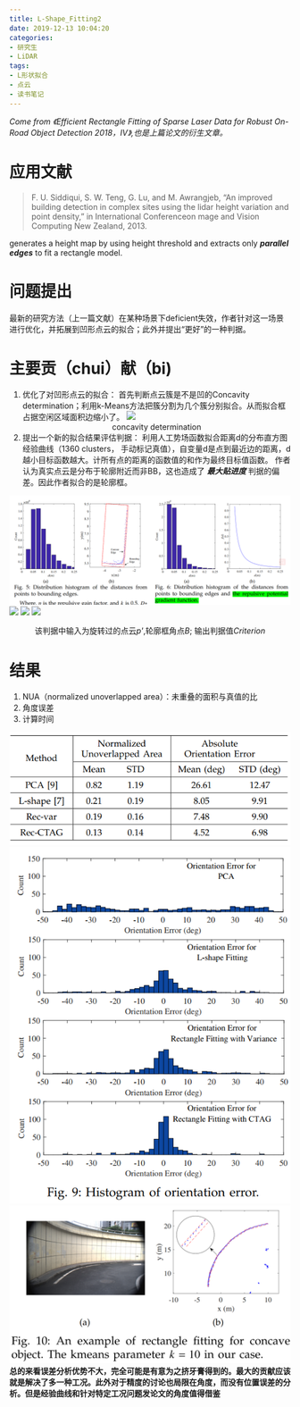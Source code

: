 ```yaml
---
title: L-Shape_Fitting2
date: 2019-12-13 10:04:20
categories:
- 研究生
- LiDAR
tags:
- L形状拟合
- 点云
- 读书笔记
---
```


*Come from 《Efficient Rectangle Fitting of Sparse Laser Data for Robust On-Road Object Detection 2018，IV》,也是上篇论文的衍生文章。*
# 应用文献
> F. U. Siddiqui, S. W. Teng, G. Lu, and M. Awrangjeb, “An improved building detection in complex sites using the lidar height variation and point density,” in International Conferenceon mage and Vision Computing New Zealand, 2013.

generates a height map by using height threshold and extracts only ***parallel edges*** to fit a rectangle model.

# 问题提出
最新的研究方法（上一篇文献）在某种场景下deficient失效，作者针对这一场景进行优化，并拓展到凹形点云的拟合；此外并提出“更好”的一种判据。

<!-- more -->

# 主要贡（chui）献（bi)
1. 优化了对凹形点云的拟合：
首先判断点云簇是不是凹的Concavity determination；利用k-Means方法把簇分割为几个簇分别拟合。从而拟合框占据空闲区域面积边缩小了。
![](concave.png)<center>concavity determination</center>
2. 提出一个新的拟合结果评估判据：
利用人工势场函数拟合距离d的分布直方图经验曲线（1360 clusters， 手动标记真值），自变量d是点到最近边的距离，d越小目标函数越大。计所有点的距离的函数值的和作为最终目标值函数。
作者认为真实点云是分布于轮廓附近而非BB，这也造成了 ***最大贴进度*** 判据的偏差。因此作者拟合的是轮廓框。
<!-- more -->
![](L-Shape-Fitting2/curve.png)
![](f.png)
![](优化.png)
![](CTAGC.png)<center>该判据中输入为旋转过的点云*p'*,轮廓框角点*B*; 输出判据值*Criterion*</center>

# 结果
1. NUA（normalized unoverlapped area）：未重叠的面积与真值的比
2. 角度误差
3. 计算时间

![](L-Shape-Fitting2/result1.png)
![](L-Shape-Fitting2/result2.png)
![](L-Shape-Fitting2/result3.png)
**总的来看误差分析优势不大，完全可能是有意为之挤牙膏得到的。最大的贡献应该就是解决了多一种工况。此外对于精度的讨论也局限在角度，而没有位置误差的分析。但是经验曲线和针对特定工况问题发论文的角度值得借鉴**

